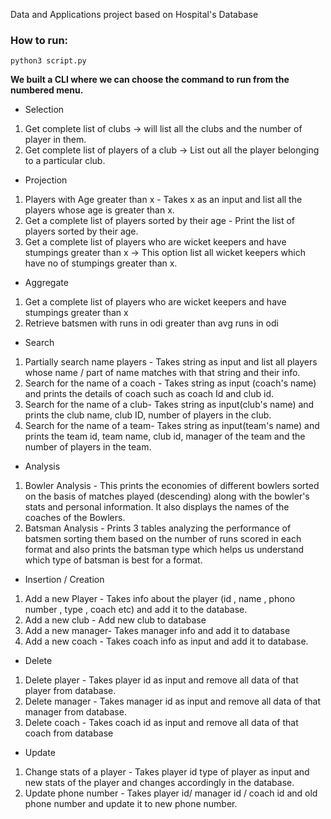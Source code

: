 Data and Applications project based on Hospital's Database

### How to run:
`python3 script.py`


**We built a CLI where we can choose the command to run from the numbered menu.**

- Selection
1. Get complete list of clubs → will list all the clubs and the number of player in them. 
2. Get complete list of players of a club → List out all the player belonging to a particular club. 
- Projection
1. Players with Age greater than x - Takes x as an input and list all the players whose age is greater than x. 
2. Get a complete list of players sorted by their age - Print the list of players sorted by their age. 
3. Get a complete list of players who are wicket keepers and have stumpings greater than x → This option list all wicket keepers which have no of stumpings greater than x. 
- Aggregate
1. Get a complete list of players who are wicket keepers and have stumpings greater than x
2. Retrieve batsmen with runs in odi greater than avg runs in odi
- Search
1. Partially search name players - Takes string as input and list all players whose name / part of name matches with that string and their info.
2. Search for the name of a coach - Takes string as input (coach's name) and prints the details of coach such as coach Id and club id.
3. Search for the name of a club- Takes string as input(club's name) and prints the club name, club ID, number of players in the club.
4. Search for the name of a team- Takes string as input(team's name) and prints the team id, team name, club id, manager of the team and the number of players in the team.
- Analysis
1. Bowler Analysis - This prints the economies of different bowlers sorted on the basis of matches played (descending) along with the bowler's stats and personal information. It also displays the names of the coaches of the Bowlers.
2. Batsman Analysis - Prints 3 tables analyzing the performance of batsmen sorting them based on the number of runs scored in each format and also prints the batsman type which helps us understand which type of batsman is best for a format.

- Insertion / Creation
1. Add a new Player - Takes info about the player (id , name , phono number , type , coach etc) and add it to the database.
2. Add a new club - Add new club to database
3. Add a new manager- Takes manager info and add it to database
4. Add a new coach - Takes coach info as input and add it to database. 
- Delete
1. Delete player - Takes player id as input and remove all data of that player from database.
2. Delete manager - Takes manager id as input and remove all data of that manager from database.
3. Delete coach - Takes coach id as input and remove all data of that coach from database
- Update
1. Change stats of a player - Takes player id type of player as input and new stats of the player and changes accordingly in the database. 
2. Update phone number - Takes player id/ manager id / coach id and old phone number and update it to new phone number.